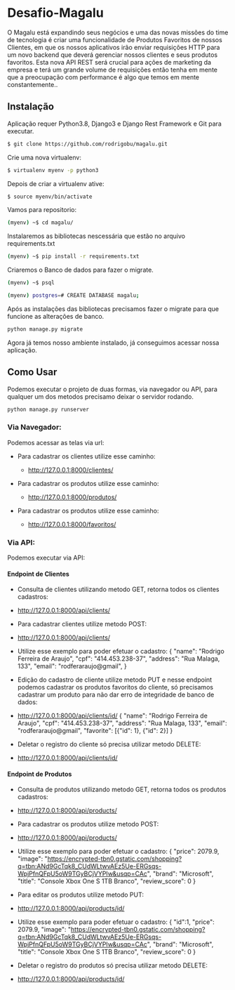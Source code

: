 # Desafio-Magalu
O Magalu está expandindo seus negócios e uma das novas missões do time de
tecnologia é criar uma funcionalidade de Produtos Favoritos de nossos Clientes, em
que os nossos aplicativos irão enviar requisições HTTP para um novo backend que
deverá gerenciar nossos clientes e seus produtos favoritos.
Esta nova API REST será crucial para ações de marketing da empresa e terá um
grande volume de requisições então tenha em mente que a preocupação com
performance é algo que temos em mente constantemente..


## Instalação
Aplicação requer Python3.8, Django3 e Django Rest Framework e Git para executar.
```sh
$ git clone https://github.com/rodrigobu/magalu.git
```
Crie uma nova virtualenv:
```sh
$ virtualenv myenv -p python3
```

Depois de criar a virtualenv ative:
```sh
$ source myenv/bin/activate
```
Vamos para repositorio:
```sh
(myenv) ~$ cd magalu/
```
Instalaremos as bibliotecas nescessária que estão no arquivo requirements.txt
```sh
(myenv) ~$ pip install -r requirements.txt
```
Criaremos o Banco de dados para fazer o migrate.
```sh
(myenv) ~$ psql
```
```sh
(myenv) postgres=# CREATE DATABASE magalu;
```
Após as instalações das bibliotecas precisamos fazer o migrate para que funcione as alterações de banco.
```sh
python manage.py migrate
```
Agora já temos nosso ambiente instalado, já conseguimos acessar nossa aplicação.

## Como Usar
Podemos executar o projeto de duas formas, via navegador ou API, para qualquer um dos metodos precisamo deixar o servidor rodando.
```sh
python manage.py runserver
```
### Via Navegador:
Podemos acessar as telas via url:
 * Para cadastrar os clientes utilize esse caminho:
   * http://127.0.0.1:8000/clientes/
   
 * Para cadastrar os produtos utilize esse caminho:
   * http://127.0.0.1:8000/produtos/
   
 * Para cadastrar os produtos utilize esse caminho:
   * http://127.0.0.1:8000/favoritos/
   
   
 ### Via API:
  Podemos executar via API:
  
 #### Endpoint de Clientes 
 * Consulta de clientes utilizando metodo GET, retorna todos os clientes cadastros:
  * http://127.0.0.1:8000/api/clients/

 * Para cadastrar clientes utilize metodo POST:
  * http://127.0.0.1:8000/api/clients/
  * Utilize esse exemplo para poder efetuar o cadastro:
   {
        "name": "Rodrigo Ferreira de Araujo",
        "cpf": "414.453.238-37",
        "address": "Rua Malaga, 133",
        "email": "rodferaraujo@gmail",
    }  
    
 * Edição do cadastro de cliente utilize metodo PUT e nesse endpoint podemos cadastrar os produtos favoritos do cliente,
 só precisamos cadastrar um produto para não dar erro de integridade de banco de dados:
  * http://127.0.0.1:8000/api/clients/id/
    {
        "name": "Rodrigo Ferreira de Araujo",
        "cpf": "414.453.238-37",
        "address": "Rua Malaga, 133",
        "email": "rodferaraujo@gmail",
        "favorite": [{"id": 1}, {"id": 2}]
    }  

 * Deletar o registro do cliente só precisa utilizar metodo DELETE:
  * http://127.0.0.1:8000/api/clients/id/
  
 #### Endpoint de Produtos 
 * Consulta de produtos utilizando metodo GET, retorna todos os produtos cadastros:
  * http://127.0.0.1:8000/api/products/
  
 * Para cadastrar os produtos utilize metodo POST:
  * http://127.0.0.1:8000/api/products/
  * Utilize esse exemplo para poder efetuar o cadastro:
   {
        "price": 2079.9,
        "image": "https://encrypted-tbn0.gstatic.com/shopping?q=tbn:ANd9GcTqk8_CUdWLtwvAEz5Ue-ERGsqs-WpjPfnQFpU5oW9TGyBCjVYPIw&usqp=CAc",
        "brand": "Microsoft",
        "title": "Console Xbox One S 1TB Branco",
        "review_score": 0
    }  
    
 * Para editar os produtos utilize metodo PUT:
  * http://127.0.0.1:8000/api/products/id/
  * Utilize esse exemplo para poder efetuar o cadastro:
   {
        "id":1,
        "price": 2079.9,
        "image": "https://encrypted-tbn0.gstatic.com/shopping?q=tbn:ANd9GcTqk8_CUdWLtwvAEz5Ue-ERGsqs-WpjPfnQFpU5oW9TGyBCjVYPIw&usqp=CAc",
        "brand": "Microsoft",
        "title": "Console Xbox One S 1TB Branco",
        "review_score": 0
    }  
  
 * Deletar o registro do produtos só precisa utilizar metodo DELETE:
  * http://127.0.0.1:8000/api/products/id/
